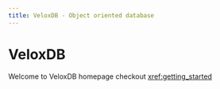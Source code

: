 ```yaml
---
title: VeloxDB - Object oriented database
---
```


# VeloxDB

Welcome to VeloxDB homepage checkout <xref:getting_started>
